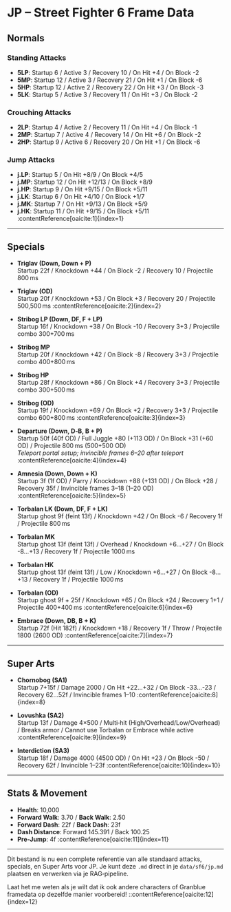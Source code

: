 # JP – Street Fighter 6 Frame Data

## Normals

### Standing Attacks
- **5LP**: Startup 6 / Active 3 / Recovery 10 / On Hit +4 / On Block -2
- **5MP**: Startup 12 / Active 3 / Recovery 21 / On Hit +1 / On Block -6
- **5HP**: Startup 12 / Active 2 / Recovery 22 / On Hit +3 / On Block -3
- **5LK**: Startup 5 / Active 3 / Recovery 11 / On Hit +3 / On Block -2

### Crouching Attacks
- **2LP**: Startup 4 / Active 2 / Recovery 11 / On Hit +4 / On Block -1
- **2MP**: Startup 7 / Active 4 / Recovery 14 / On Hit +6 / On Block -2
- **2HP**: Startup 9 / Active 6 / Recovery 20 / On Hit +1 / On Block -6

### Jump Attacks
- **j.LP**: Startup 5 / On Hit +8/9 / On Block +4/5
- **j.MP**: Startup 12 / On Hit +12/13 / On Block +8/9
- **j.HP**: Startup 9 / On Hit +9/15 / On Block +5/11
- **j.LK**: Startup 6 / On Hit +4/10 / On Block +1/7
- **j.MK**: Startup 7 / On Hit +9/13 / On Block +5/9
- **j.HK**: Startup 11 / On Hit +9/15 / On Block +5/11 :contentReference[oaicite:1]{index=1}

---

## Specials

- **Triglav (Down, Down + P)**  
  Startup 22f / Knockdown +44 / On Block -2 / Recovery 10 / Projectile 800 ms  
- **Triglav (OD)**  
  Startup 20f / Knockdown +53 / On Block +3 / Recovery 20 / Projectile 500,500 ms :contentReference[oaicite:2]{index=2}

- **Stribog LP (Down, DF, F + LP)**  
  Startup 16f / Knockdown +38 / On Block -10 / Recovery 3+3 / Projectile combo 300+700 ms
- **Stribog MP**  
  Startup 20f / Knockdown +42 / On Block -8 / Recovery 3+3 / Projectile combo 400+800 ms
- **Stribog HP**  
  Startup 28f / Knockdown +86 / On Block +4 / Recovery 3+3 / Projectile combo 300+500 ms
- **Stribog (OD)**  
  Startup 19f / Knockdown +69 / On Block +2 / Recovery 3+3 / Projectile combo 600+800 ms :contentReference[oaicite:3]{index=3}

- **Departure (Down, D‑B, B + P)**  
  Startup 50f (40f OD) / Full Juggle +80 (+113 OD) / On Block +31 (+60 OD) / Projectile 800 ms (500+500 OD)  
  *Teleport portal setup; invincible frames 6–20 after teleport* :contentReference[oaicite:4]{index=4}

- **Amnesia (Down, Down + K)**  
  Startup 3f (1f OD) / Parry / Knockdown +88 (+131 OD) / On Block +28 / Recovery 35f / Invincible frames 3–18 (1–20 OD) :contentReference[oaicite:5]{index=5}

- **Torbalan LK (Down, DF, F + LK)**  
  Startup ghost 9f (feint 13f) / Knockdown +42 / On Block -6 / Recovery 1f / Projectile 800 ms
- **Torbalan MK**  
  Startup ghost 13f (feint 13f) / Overhead / Knockdown +6…+27 / On Block -8…+13 / Recovery 1f / Projectile 1000 ms
- **Torbalan HK**  
  Startup ghost 13f (feint 13f) / Low / Knockdown +6…+27 / On Block -8…+13 / Recovery 1f / Projectile 1000 ms
- **Torbalan (OD)**  
  Startup ghost 9f + 25f / Knockdown +65 / On Block +24 / Recovery 1+1 / Projectile 400+400 ms :contentReference[oaicite:6]{index=6}

- **Embrace (Down, DB, B + K)**  
  Startup 72f (Hit 182f) / Knockdown +18 / Recovery 1f / Throw / Projectile 1800 (2600 OD) :contentReference[oaicite:7]{index=7}

---

## Super Arts

- **Chornobog (SA1)**  
  Startup 7+15f / Damage 2000 / On Hit +22…+32 / On Block -33…-23 / Recovery 62…52f / Invincible frames 1–10 :contentReference[oaicite:8]{index=8}

- **Lovushka (SA2)**  
  Startup 13f / Damage 4×500 / Multi‐hit (High/Overhead/Low/Overhead) / Breaks armor / Cannot use Torbalan or Embrace while active :contentReference[oaicite:9]{index=9}

- **Interdiction (SA3)**  
  Startup 18f / Damage 4000 (4500 OD) / On Hit +23 / On Block -50 / Recovery 62f / Invincible 1–23f :contentReference[oaicite:10]{index=10}

---

## Stats & Movement

- **Health**: 10,000  
- **Forward Walk**: 3.70 / **Back Walk**: 2.50  
- **Forward Dash**: 22f / **Back Dash**: 23f  
- **Dash Distance**: Forward 145.391 / Back 100.25  
- **Pre-Jump**: 4f :contentReference[oaicite:11]{index=11}

---

Dit bestand is nu een complete referentie van alle standaard attacks, specials, en Super Arts voor JP. Je kunt deze `.md` direct in je `data/sf6/jp.md` plaatsen en verwerken via je RAG‑pipeline.

Laat het me weten als je wilt dat ik ook andere characters of Granblue framedata op dezelfde manier voorbereid!
::contentReference[oaicite:12]{index=12}
